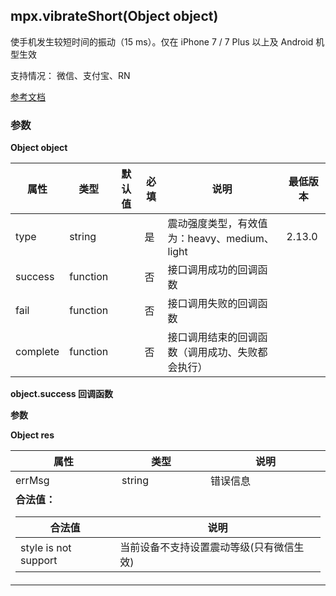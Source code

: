 ## mpx.vibrateShort(Object object)

使手机发生较短时间的振动（15 ms）。仅在 iPhone 7 / 7 Plus 以上及 Android 机型生效

支持情况： 微信、支付宝、RN

[参考文档](https://developers.weixin.qq.com/miniprogram/dev/api/device/vibrate/wx.vibrateShort.html)

### 参数

**Object object**

| 属性     | 类型     | 默认值 | 必填 | 说明                                   | 最低版本 |
|----------|----------|--------|------|----------------------------------------|----------|
| type     | string   |        | 是   | 震动强度类型，有效值为：heavy、medium、light | 2.13.0   |
| success  | function |        | 否   | 接口调用成功的回调函数                 |          |
| fail     | function |        | 否   | 接口调用失败的回调函数                 |          |
| complete | function |        | 否   | 接口调用结束的回调函数（调用成功、失败都会执行） |          |

**object.success 回调函数**

**参数**

**Object res**

<table>
  <thead>
    <tr>
      <th>属性</th>
      <th>类型</th>
      <th>说明</th>
    </tr>
  </thead>
  <tbody>
    <tr><td>errMsg</td><td>string</td><td>错误信息</td></tr>
    <tr>
      <td colspan="3"><b>合法值：</b>
        <table style="width:100%">
          <thead>
            <tr><th>合法值</th><th>说明</th></tr>
          </thead>
          <tbody>
            <tr><td>style is not support</td><td>当前设备不支持设置震动等级(只有微信生效)</td></tr>
          </tbody>
        </table>
      </td>
    </tr>
  </tbody>
</table>

